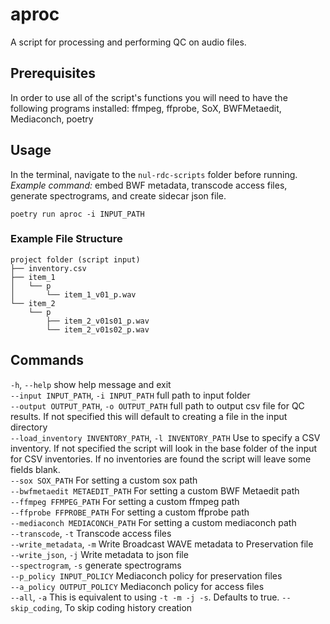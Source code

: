 # aproc
A script for processing and performing QC on audio files.

## Prerequisites
In order to use all of the script's functions you will need to have the following programs installed: ffmpeg, ffprobe, SoX, BWFMetaedit, Mediaconch, poetry

## Usage
In the terminal, navigate to the `nul-rdc-scripts` folder before running.  
*Example command:* embed BWF metadata, transcode access files, generate spectrograms, and create sidecar json file.
```
poetry run aproc -i INPUT_PATH
```
### Example File Structure
```
project folder (script input)
├── inventory.csv
├── item_1
│   └── p
│       └── item_1_v01_p.wav
└── item_2
    └── p
        ├── item_2_v01s01_p.wav
        └── item_2_v01s02_p.wav
```

## Commands
`-h`, `--help`            show help message and exit   
`--input INPUT_PATH`, `-i INPUT_PATH`
                      full path to input folder   
`--output OUTPUT_PATH`, `-o OUTPUT_PATH`
                      full path to output csv file for QC results. If not specified this will default to creating a file in the input directory   
`--load_inventory INVENTORY_PATH`, `-l INVENTORY_PATH`
                      Use to specify a CSV inventory. If not specified the script will look in the base folder of the input for CSV inventories. If no inventories are found the script will leave some fields blank.   
`--sox SOX_PATH`        For setting a custom sox path   
`--bwfmetaedit METAEDIT_PATH`
                      For setting a custom BWF Metaedit path   
`--ffmpeg FFMPEG_PATH`  For setting a custom ffmpeg path   
`--ffprobe FFPROBE_PATH`
                      For setting a custom ffprobe path   
`--mediaconch MEDIACONCH_PATH`
                      For setting a custom mediaconch path   
`--transcode`, `-t`       Transcode access files   
`--write_metadata`, `-m`  Write Broadcast WAVE metadata to Preservation file   
`--write_json`, `-j`      Write metadata to json file   
`--spectrogram`, `-s`     generate spectrograms   
`--p_policy INPUT_POLICY`
                      Mediaconch policy for preservation files   
`--a_policy OUTPUT_POLICY`
                      Mediaconch policy for access files   
`--all`, `-a`         This is equivalent to using `-t -m -j -s`. Defaults to true. 
`--skip_coding`,      To skip coding history creation